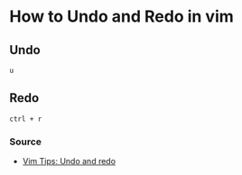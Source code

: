 # How to Undo and Redo in vim

## Undo

`u`

## Redo

`ctrl + r`

### Source 

* [Vim Tips: Undo and redo](http://vim.wikia.com/wiki/Undo_and_Redo)

